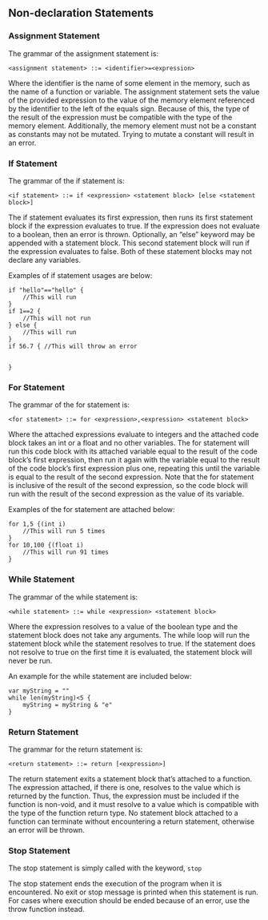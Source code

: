 ## Non-declaration Statements


### Assignment Statement

The grammar of the assignment statement is:


```
<assignment statement> ::= <identifier>=<expression>
```


Where the identifier is the name of some element in the memory, such as the name of a function or variable. The assignment statement sets the value of the provided expression to the value of the memory element referenced by the identifier to the left of the equals sign. Because of this, the type of the result of the expression must be compatible with the type of the memory element. Additionally, the memory element must not be a constant as constants may not be mutated. Trying to mutate a constant will result in an error.


### If Statement

The grammar of the if statement is: 


```
<if statement> ::= if <expression> <statement block> [else <statement block>]
```


The if statement evaluates its first expression, then runs its first statement block if the expression evaluates to true. If the expression does not evaluate to a boolean, then an error is thrown. Optionally, an “else” keyword may be appended with a statement block. This second statement block will run if the expression evaluates to false. Both of these statement blocks may not declare any variables.

Examples of if statement usages are below:


```
if "hello"=="hello" {
	//This will run
}
if 1==2 {
	//This will not run
} else {
	//This will run
}
if 56.7 { //This will throw an error


}
```



### For Statement

The grammar of the for statement is:


```
<for statement> ::= for <expression>,<expression> <statement block>
```


Where the attached expressions evaluate to integers and the attached code block takes an int or a float and no other variables. The for statement will run this code block with its attached variable equal to the result of the code block’s first expression, then run it again with the variable equal to the result of the code block’s first expression plus one, repeating this until the variable is equal to the result of the second expression. Note that the for statement is inclusive of the result of the second expression, so the code block will run with the result of the second expression as the value of its variable. 

Examples of the for statement are attached below:


```
for 1,5 {(int i)
	//This will run 5 times
}
for 10,100 {(float i)
	//This will run 91 times
}
```

### While Statement

The grammar of the while statement is:

```
<while statement> ::= while <expression> <statement block>
```
Where the expression resolves to a value of the boolean type and the statement block does not take any arguments. The while loop will run the statement block while the statement resolves to true. If the statement does not resolve to true on the first time it is evaluated, the statement block will never be run. 

An example for the while statement are included below:

```
var myString = ""
while len(myString)<5 {
    myString = myString & "e"
}
```


### Return Statement

The grammar for the return statement is:

`<return statement> ::= return [<expression>]` 


The return statement exits a statement block that’s attached to a function. The expression attached, if there is one, resolves to the value which is returned by the function. Thus, the expression must be included if the function is non-void, and it must resolve to a value which is compatible with the type of the function return type. No statement block attached to a function can terminate without encountering a return statement, otherwise an error will be thrown.


### Stop Statement

The stop statement is simply called with the keyword, `stop`

The stop statement ends the execution of the program when it is encountered. No exit or stop message is printed when this statement is run. For cases where execution should be ended because of an error, use the throw function instead.


